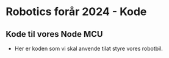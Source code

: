 # Robotics forår 2024 - Kode 
## Kode til vores Node MCU 
- Her er koden som vi skal anvende tilat styre vores robotbil. 

